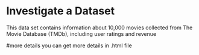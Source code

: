 # Investigate a Dataset

This data set contains information  about 10,000 movies collected from  The Movie Database (TMDb), including user ratings and revenue

#more details 
you can get more details in .html file
